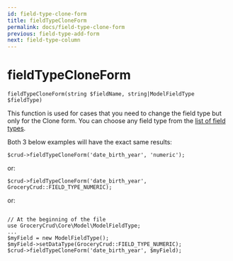 ```yaml
---
id: field-type-clone-form
title: fieldTypeCloneForm
permalink: docs/field-type-clone-form
previous: field-type-add-form
next: field-type-column
---
```


# fieldTypeCloneForm


<pre><code class="php">fieldTypeCloneForm(string $fieldName, string|ModelFieldType $fieldType)</code></pre>
This function is used for cases that you need to change the field type but only for the Clone form. You can choose any field type from the <a href="https://www.grocerycrud.com/enterprise/api-and-function-list/fieldType">list of field types</a>.

Both 3 below examples will have the exact same results:
<pre><code class="php">$crud-&gt;fieldTypeCloneForm('date_birth_year', 'numeric');</code></pre>
or:
<pre><code class="php">$crud-&gt;fieldTypeCloneForm('date_birth_year', GroceryCrud::FIELD_TYPE_NUMERIC);</code></pre>
or:
<pre><code class="php">
// At the beginning of the file
use GroceryCrud\Core\Model\ModelFieldType;
...
$myField = new ModelFieldType();
$myField-&gt;setDataType(GroceryCrud::FIELD_TYPE_NUMERIC);
$crud-&gt;fieldTypeCloneForm('date_birth_year', $myField);</code></pre>